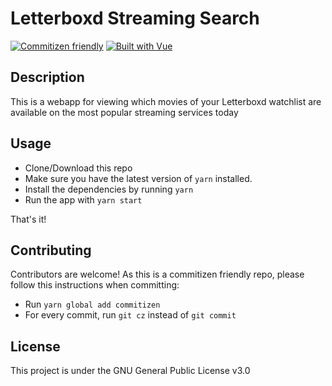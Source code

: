 # Letterboxd Streaming Search

[![Commitizen friendly](https://img.shields.io/badge/commitizen-friendly-brightgreen.svg?style=for-the-badge)](http://commitizen.github.io/cz-cli/)
[![Built with Vue](https://img.shields.io/badge/built%20with-vue-4FC08D?style=for-the-badge&logo=vue.js)](https://vuejs.org/)

## Description

This is a webapp for viewing which movies of your Letterboxd watchlist are available on the most popular streaming services today

## Usage

- Clone/Download this repo
- Make sure you have the latest version of `yarn` installed.
- Install the dependencies by running `yarn`
- Run the app with `yarn start`

That's it!

## Contributing

Contributors are welcome! As this is a commitizen friendly repo, please follow this instructions when committing:

- Run `yarn global add commitizen`
- For every commit, run `git cz` instead of `git commit`

## License

This project is under the GNU General Public License v3.0
